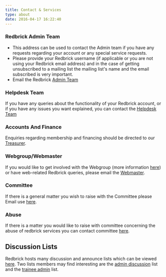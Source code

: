 ```yaml
---
title: Contact & Services
type: about
date: 2016-04-17 16:22:40
---
```


### Redbrick Admin Team
- This address can be used to contact the Admin team if you have any requests regarding your account or any special service requests.
- Please provide your Redbrick username (if applicable or you are not using your Redbrick email address) and in the case of getting unsubscribed to a mailing list the mailing list's name and the email subscribed is very important.
- Email the Redbrick [Admin Team][5]

### Helpdesk Team
If you have any queries about the functionality of your Redbrick account, or if you have any issues you want explained, you can contact the [Helpdesk Team][6]

### Accounts And Finance
Enquiries regarding membership and financing should be directed to our [Treasurer][7].

### Webgroup/Webmaster
If you would like to get involved with the Webgroup (more information [here][4]) or
have web-related Redbrick queries, please email the [Webmaster][8].

### Committee
If there is a general matter you wish to raise with the Committee please Email
use [here][9].

### Abuse
If there is a matter you would like to raise with committee concerning the abuse
of redbrick services you can contact committee [here][10].

## Discussion Lists
Redbrick hosts many discussion and announce lists which can be viewed [here][1]. Two lists members may find interesting are the [admin discussion][2] list and the [trainee admin][3] list.

[1]: http://lists.redbrick.dcu.ie/
[2]: http://lists.redbrick.dcu.ie/mailman/listinfo/admin-discuss
[3]: http://lists.redbrick.dcu.ie/mailman/listinfo/trainee-admins
[4]: https://github.com/redbrick/website
[5]: ./admins
[6]: ./helpdesk
[7]: ./treasurer
[8]: ./webmaster
[9]: ./committee
[10]: ./abuse
